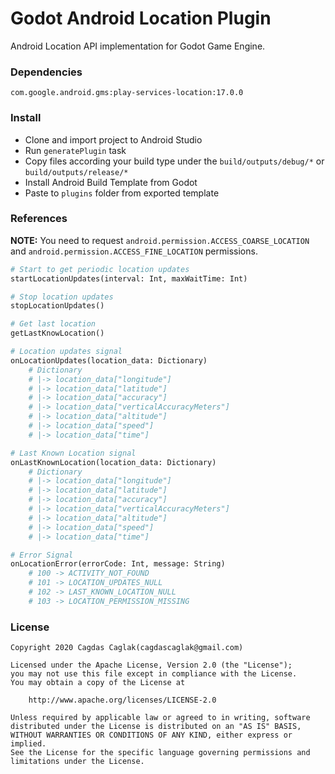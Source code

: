# Godot Android Location Plugin
Android Location API implementation for Godot Game Engine.

### Dependencies
`com.google.android.gms:play-services-location:17.0.0`

### Install
* Clone and import project to Android Studio
* Run `generatePlugin` task
* Copy files according your build type under the `build/outputs/debug/*` or `build/outputs/release/*`
* Install Android Build Template from Godot
* Paste to `plugins` folder from exported template

### References
__NOTE:__ You need to request `android.permission.ACCESS_COARSE_LOCATION` and `android.permission.ACCESS_FINE_LOCATION` permissions.

```python
# Start to get periodic location updates
startLocationUpdates(interval: Int, maxWaitTime: Int)

# Stop location updates
stopLocationUpdates()

# Get last location
getLastKnowLocation()

# Location updates signal
onLocationUpdates(location_data: Dictionary)
    # Dictionary
    # |-> location_data["longitude"]
    # |-> location_data["latitude"]
    # |-> location_data["accuracy"]
    # |-> location_data["verticalAccuracyMeters"]
    # |-> location_data["altitude"]
    # |-> location_data["speed"]
    # |-> location_data["time"]

# Last Known Location signal
onLastKnownLocation(location_data: Dictionary)
    # Dictionary
    # |-> location_data["longitude"]
    # |-> location_data["latitude"]
    # |-> location_data["accuracy"]
    # |-> location_data["verticalAccuracyMeters"]
    # |-> location_data["altitude"]
    # |-> location_data["speed"]
    # |-> location_data["time"]

# Error Signal
onLocationError(errorCode: Int, message: String)
    # 100 -> ACTIVITY_NOT_FOUND
    # 101 -> LOCATION_UPDATES_NULL
    # 102 -> LAST_KNOWN_LOCATION_NULL
    # 103 -> LOCATION_PERMISSION_MISSING
```

### License
    Copyright 2020 Cagdas Caglak(cagdascaglak@gmail.com)

    Licensed under the Apache License, Version 2.0 (the "License");
    you may not use this file except in compliance with the License.
    You may obtain a copy of the License at

        http://www.apache.org/licenses/LICENSE-2.0

    Unless required by applicable law or agreed to in writing, software
    distributed under the License is distributed on an "AS IS" BASIS,
    WITHOUT WARRANTIES OR CONDITIONS OF ANY KIND, either express or implied.
    See the License for the specific language governing permissions and
    limitations under the License.